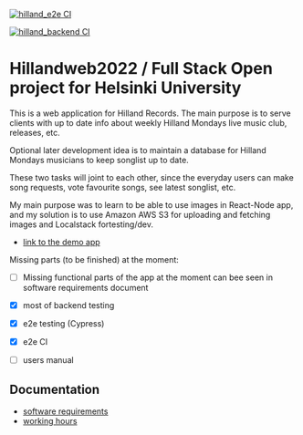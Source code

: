 
[![hilland_e2e CI](https://github.com/Doubleneck/Hillandweb2022/actions/workflows/e2e.yml/badge.svg)](https://github.com/Doubleneck/Hillandweb2022/actions/workflows/e2e.yml)

[![hilland_backend CI](https://github.com/Doubleneck/Hillandweb2022/actions/workflows/hilland_backend.yml/badge.svg)](https://github.com/Doubleneck/Hillandweb2022/actions/workflows/hilland_backend.yml)
# Hillandweb2022 / Full Stack Open project for Helsinki University

This is a web application for Hilland Records. The main purpose is to serve clients with up to date info about weekly Hilland Mondays live music club, releases, etc.

Optional later development idea is to maintain a database for Hilland Mondays musicians to keep songlist up to date.

These two tasks will joint to each other, since the everyday users can make song requests, vote favourite songs, see latest songlist, etc.

My main purpose was to learn to be able to use images in React-Node app, and my solution is to use Amazon AWS S3 for uploading and fetching images and Localstack fortesting/dev.


- [link to the demo app](https://hillandrecords.fly.dev)

Missing parts (to be finished) at the moment:
- [ ] Missing functional parts of the app at the moment can bee seen in software requirements document 
- [x] most of backend testing
- [x] e2e testing (Cypress)
- [x] e2e CI 
- [ ] users manual


## Documentation

- [software requirements](https://github.com/Doubleneck/Hillandweb2022/blob/main/documents/requirements_specification.MD)  
- [working hours ](https://github.com/Doubleneck/Hillandweb2022/blob/main/documents/working_hours_record.MD)  

